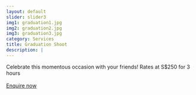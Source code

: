 ```yaml
---
layout: default
slider: slider3
img1: graduation1.jpg
img2: graduation2.jpg
img3: graduation3.jpg
category: Services
title: Graduation Shoot
description: |
---
```

Celebrate this momentous occasion with your friends! Rates at S$250 for 3 hours<br><br>
<a class="page-scroll" href="#contact">Enquire now</a>
